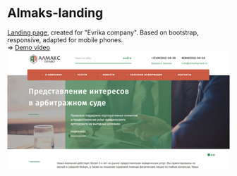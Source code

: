 # Almaks-landing
[Landing page](https://atanyday.github.io/Almaks-landing/), created for "Evrika company". Based on bootstrap, responsive, adapted for mobile phones.
<br>
=> [Demo video](https://youtu.be/uLSLpxztfIQ?list=PLfslS7IBS7XccqD7Yet2KDusjarx1G2Lv)
<br>
![Picture](Main.jpg)
